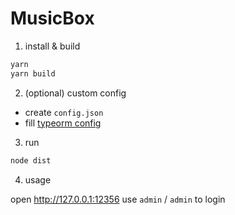 # MusicBox

1. install & build

```sh
yarn
yarn build
```

2. (optional) custom config

- create `config.json`
- fill [typeorm config](https://github.com/typeorm/typeorm/blob/master/docs/connection-options.md)

3. run

```sh
node dist
```

4. usage

open http://127.0.0.1:12356
use `admin` / `admin` to login
